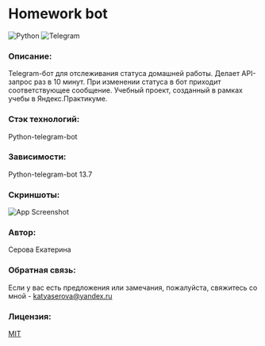
# Homework bot
![Python](https://img.shields.io/badge/python-3670A0?style=for-the-badge&logo=python&logoColor=ffdd54) ![Telegram](https://img.shields.io/badge/Telegram-2CA5E0?style=for-the-badge&logo=telegram&logoColor=white) 



### Описание:

Telegram-бот для отслеживания статуса домашней работы. Делает API-запрос раз в 10 минут. При изменении статуса в бот приходит соответствующее сообщение.
Учебный проект, созданный в рамках учебы в Яндекс.Практикуме.

### Стэк технологий:
Python-telegram-bot

### Зависимости:

Python-telegram-bot 13.7


### Скриншоты:

![App Screenshot](https://i120.fastpic.org/big/2022/0707/37/3cfa9601a85b50377108c99771de6537.jpg)

### Автор: 
Серова Екатерина

### Обратная связь:

Если у вас есть предложения или замечания, пожалуйста, свяжитесь со мной - katyaserova@yandex.ru


### Лицензия:

[MIT](https://choosealicense.com/licenses/mit/)
